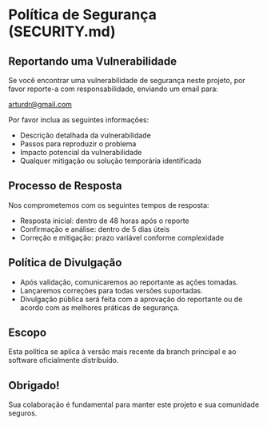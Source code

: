 # Política de Segurança (SECURITY.md)

## Reportando uma Vulnerabilidade

Se você encontrar uma vulnerabilidade de segurança neste projeto, por favor reporte-a com responsabilidade, enviando um email para:

[arturdr@gmail.com](mailto:arturdr@gmail.com)

Por favor inclua as seguintes informações:

- Descrição detalhada da vulnerabilidade  
- Passos para reproduzir o problema  
- Impacto potencial da vulnerabilidade  
- Qualquer mitigação ou solução temporária identificada

## Processo de Resposta

Nos comprometemos com os seguintes tempos de resposta:

- Resposta inicial: dentro de 48 horas após o reporte  
- Confirmação e análise: dentro de 5 dias úteis  
- Correção e mitigação: prazo variável conforme complexidade

## Política de Divulgação

- Após validação, comunicaremos ao reportante as ações tomadas.  
- Lançaremos correções para todas versões suportadas.  
- Divulgação pública será feita com a aprovação do reportante ou de acordo com as melhores práticas de segurança.

## Escopo

Esta política se aplica à versão mais recente da branch principal e ao software oficialmente distribuído.

## Obrigado!

Sua colaboração é fundamental para manter este projeto e sua comunidade seguros.